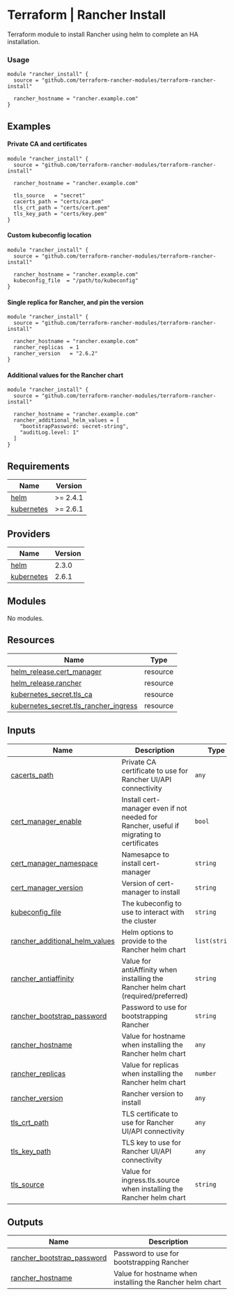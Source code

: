 # Terraform | Rancher Install

Terraform module to install Rancher using helm to complete an HA installation.

### Usage

```hcl
module "rancher_install" {
  source = "github.com/terraform-rancher-modules/terraform-rancher-install"

  rancher_hostname = "rancher.example.com"
}
```

## Examples

#### Private CA and certificates

```hcl
module "rancher_install" {
  source = "github.com/terraform-rancher-modules/terraform-rancher-install"

  rancher_hostname = "rancher.example.com"

  tls_source   = "secret"
  cacerts_path = "certs/ca.pem"
  tls_crt_path = "certs/cert.pem"
  tls_key_path = "certs/key.pem"
}
```

#### Custom kubeconfig location

```hcl
module "rancher_install" {
  source = "github.com/terraform-rancher-modules/terraform-rancher-install"

  rancher_hostname = "rancher.example.com"
  kubeconfig_file  = "/path/to/kubeconfig"
}
```

#### Single replica for Rancher, and pin the version

```hcl
module "rancher_install" {
  source = "github.com/terraform-rancher-modules/terraform-rancher-install"

  rancher_hostname = "rancher.example.com"
  rancher_replicas  = 1
  rancher_version   = "2.6.2"
}
```

#### Additional values for the Rancher chart

```hcl
module "rancher_install" {
  source = "github.com/terraform-rancher-modules/terraform-rancher-install"

  rancher_hostname = "rancher.example.com"
  rancher_additional_helm_values = [
    "bootstrapPassword: secret-string",
    "auditLog.level: 1"
  ]
}
```

## Requirements

| Name | Version |
|------|---------|
| <a name="requirement_helm"></a> [helm](#requirement\_helm) | >= 2.4.1 |
| <a name="requirement_kubernetes"></a> [kubernetes](#requirement\_kubernetes) | >= 2.6.1 |

## Providers

| Name | Version |
|------|---------|
| <a name="provider_helm"></a> [helm](#provider\_helm) | 2.3.0 |
| <a name="provider_kubernetes"></a> [kubernetes](#provider\_kubernetes) | 2.6.1 |

## Modules

No modules.

## Resources

| Name | Type |
|------|------|
| [helm_release.cert_manager](https://registry.terraform.io/providers/hashicorp/helm/latest/docs/resources/release) | resource |
| [helm_release.rancher](https://registry.terraform.io/providers/hashicorp/helm/latest/docs/resources/release) | resource |
| [kubernetes_secret.tls_ca](https://registry.terraform.io/providers/hashicorp/kubernetes/latest/docs/resources/secret) | resource |
| [kubernetes_secret.tls_rancher_ingress](https://registry.terraform.io/providers/hashicorp/kubernetes/latest/docs/resources/secret) | resource |

## Inputs

| Name | Description | Type | Default | Required |
|------|-------------|------|---------|:--------:|
| <a name="input_cacerts_path"></a> [cacerts\_path](#input\_cacerts\_path) | Private CA certificate to use for Rancher UI/API connectivity | `any` | `null` | no |
| <a name="input_cert_manager_enable"></a> [cert\_manager\_enable](#input\_cert\_manager\_enable) | Install cert-manager even if not needed for Rancher, useful if migrating to certificates | `bool` | `false` | no |
| <a name="input_cert_manager_namespace"></a> [cert\_manager\_namespace](#input\_cert\_manager\_namespace) | Namesapce to install cert-manager | `string` | `"cert-manager"` | no |
| <a name="input_cert_manager_version"></a> [cert\_manager\_version](#input\_cert\_manager\_version) | Version of cert-manager to install | `string` | `"v1.5.1"` | no |
| <a name="input_kubeconfig_file"></a> [kubeconfig\_file](#input\_kubeconfig\_file) | The kubeconfig to use to interact with the cluster | `string` | `"~/.kube/config"` | no |
| <a name="input_rancher_additional_helm_values"></a> [rancher\_additional\_helm\_values](#input\_rancher\_additional\_helm\_values) | Helm options to provide to the Rancher helm chart | `list(string)` | `[]` | no |
| <a name="input_rancher_antiaffinity"></a> [rancher\_antiaffinity](#input\_rancher\_antiaffinity) | Value for antiAffinity when installing the Rancher helm chart (required/preferred) | `string` | `"required"` | no |
| <a name="input_rancher_bootstrap_password"></a> [rancher\_bootstrap\_password](#input\_rancher\_bootstrap\_password) | Password to use for bootstrapping Rancher | `string` | `"admin"` | no |
| <a name="input_rancher_hostname"></a> [rancher\_hostname](#input\_rancher\_hostname) | Value for hostname when installing the Rancher helm chart | `any` | n/a | yes |
| <a name="input_rancher_replicas"></a> [rancher\_replicas](#input\_rancher\_replicas) | Value for replicas when installing the Rancher helm chart | `number` | `3` | no |
| <a name="input_rancher_version"></a> [rancher\_version](#input\_rancher\_version) | Rancher version to install | `any` | `null` | no |
| <a name="input_tls_crt_path"></a> [tls\_crt\_path](#input\_tls\_crt\_path) | TLS certificate to use for Rancher UI/API connectivity | `any` | `null` | no |
| <a name="input_tls_key_path"></a> [tls\_key\_path](#input\_tls\_key\_path) | TLS key to use for Rancher UI/API connectivity | `any` | `null` | no |
| <a name="input_tls_source"></a> [tls\_source](#input\_tls\_source) | Value for ingress.tls.source when installing the Rancher helm chart | `string` | `"rancher"` | no |

## Outputs

| Name | Description |
|------|-------------|
| <a name="output_rancher_bootstrap_password"></a> [rancher\_bootstrap\_password](#output\_rancher\_bootstrap\_password) | Password to use for bootstrapping Rancher |
| <a name="output_rancher_hostname"></a> [rancher\_hostname](#output\_rancher\_hostname) | Value for hostname when installing the Rancher helm chart |